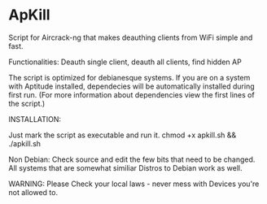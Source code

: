# ApKill
Script for Aircrack-ng that makes deauthing clients from WiFi simple and fast.

Functionalities: Deauth single client, deauth all clients, find hidden AP

The script is optimized for debianesque systems. If you are on a system with Aptitude installed, dependecies will be automatically installed during first run. (For more information about dependencies view the first lines of the script.) 

INSTALLATION: 

Just mark the script as executable and run it. 
chmod +x apkill.sh && ./apkill.sh

Non Debian: 
Check source and edit the few bits that need to be changed. All systems that are somewhat similiar Distros to Debian work as well.

WARNING: Please Check your local laws - never mess with Devices you're not allowed to.
